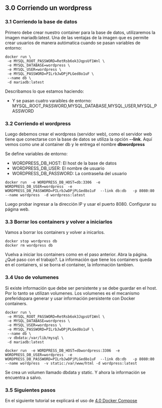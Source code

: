 ## 3.0 Corriendo un wordpress


### 3.1 Corriendo la base de datos

Primero debe crear nuestro container para la base de datos, utilizaremos la imagen mariadb:latest. Una de las ventajas de la imagen que es permite crear usuarios de manera autómatica cuando se pasan variables de entorno:

```
docker run \
 -e MYSQL_ROOT_PASSWORD=RetRsb6ok3JqpsUf1Wnl \
 -e MYSQL_DATABASE=wordpress \
 -e MYSQL_USER=wordpress \
 -e MYSQL_PASSWORD=PILrbJwDPjPLGed8o1uF \
 --name db \
 -d mariadb:latest
```

Describamos lo que estamos haciendo:
 - Y se pasan cuatro varaibles de entorno: MYSQL_ROOT_PASSWORD,MYSQL_DATABASE,MYSQL_USER,MYSQL_PASSWORD
 

### 3.2 Corriendo el wordpress
 
Luego debemos crear el wordpress (servidor web), como el servidor web tiene que conectarse con la base de datos se utiliza la opción **--link**. Aquí vemos como une al container db y le entrega el nombre **dbwordpress**

Se define variables de entorno:
- WORDPRESS_DB_HOST: El host de la base de datos
- WORDPRESS_DB_USER: El nombre de usuario
- WORDPRESS_DB_PASSWORD: La contraseña del usuario

```
docker run  -e WORDPRESS_DB_HOST=db:3306  -e WORDPRESS_DB_USER=wordpress  -e WORDPRESS_DB_PASSWORD=PILrbJwDPjPLGed8o1uF  --link db:db   -p 8080:80  --name wordpress  -d wordpress:latest
```

Luego probar ingresar a la dirección IP y usar el puerto 8080.  Configurar su página web.

### 3.3 Borrar los containers y volver a iniciarlos

Vamos a borrar los containers y volver a inicarlos.

```
docker stop wordpress db
docker rm wordpress db
```

Vuelva a iniciar los containers como en el paso anterior. Abra la página. ¿Qué paso con el trabajo?. La información que tiene los containers queda en el containers, si se borra el container, la información tambien.


### 3.4 Uso de volumenes 

Si existe información que debe ser persistente y se debe guardar en el host. Por lo tanto se utilizan volumenes. Los volumenes es el mecanismo preferidopara generar y usar información persistente con Docker containers.

```
docker run \
 -e MYSQL_ROOT_PASSWORD=RetRsb6ok3JqpsUf1Wnl \
 -e MYSQL_DATABASE=wordpress \
 -e MYSQL_USER=wordpress \
 -e MYSQL_PASSWORD=PILrbJwDPjPLGed8o1uF \
 --name db \
 -v dbdata:/var/lib/mysql \
 -d mariadb:latest

docker run  -e WORDPRESS_DB_HOST=dbwordpress:3306  -e WORDPRESS_DB_USER=wordpress  -e WORDPRESS_DB_PASSWORD=PILrbJwDPjPLGed8o1uF  --link db:db   -p 8080:80  --name wordpress  -v static:/var/www/html -d wordpress:latest

```

Se crea un volumen llamado dbdata y static. Y ahora la información se encuentra a salvo.

### 3.5 Siguientes pasos

En el siguiente tutorial se explicará el uso de [4.0 Docker Compose](./docker-compose.md)

